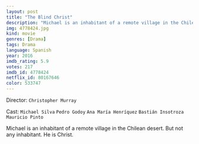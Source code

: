 ```yaml
---
layout: post
title: "The Blind Christ"
description: "Michael is an inhabitant of a remote village in the Chilean desert. But not any inhabitant. He is Christ..."
img: 4778424.jpg
kind: movie
genres: [Drama]
tags: Drama 
language: Spanish
year: 2016
imdb_rating: 5.9
votes: 217
imdb_id: 4778424
netflix_id: 80167646
color: 533747
---
```

Director: `Christopher Murray`  

Cast: `Michael Silva` `Pedro Godoy` `Ana María Henríquez` `Bastián Insotroza` `Mauricio Pinto` 

Michael is an inhabitant of a remote village in the Chilean desert. But not any inhabitant. He is Christ.